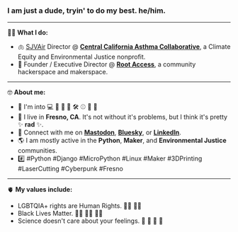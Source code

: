 ### I am just a dude, tryin' to do my best. he/him.

---

💪🏼 **What I do:**

- 🫁 [SJVAir](https://www.sjvair.com) Director @ **[Central California Asthma Collaborative](https://cencalasthma.org/)**, a Climate Equity and Environmental Justice nonprofit.
- 🤖 Founder / Executive Director @ **[Root Access](https://rootaccess.org)**, a community hackerspace and makerspace.

---

🤓 **About me:**

- 🌟 I'm into 💻 🐍 🐧 🤖 🛠️ ⚾ 🎸 🔭
- 🏡 I live in **Fresno, CA**. It's not without it's problems, but I think it's pretty ✨ **rad** ✨.
- 💬 Connect with me on **<a rel="me" href="https://hachyderm.io/@dmpayton">Mastodon</a>**, **[Bluesky](https://bsky.app/profile/dmpayton.com)**, or **[LinkedIn](https://www.linkedin.com/in/dmpayton/)**.
- 🌎 I am mostly active in the **Python**, **Maker**, and **Environmental Justice** communities.
- #️⃣ #Python #Django #MicroPython #Linux #Maker #3DPrinting #LaserCutting #Cyberpunk #Fresno

---

🫀 **My values include:**

  - LGBTQIA+ rights are Human Rights. 🏳️‍🌈 🏳️‍⚧️
  - Black Lives Matter. ✊🏽 ✊🏾 ✊🏿
  - Science doesn't care about your feelings. 🔬 🔭 💉 🦖
